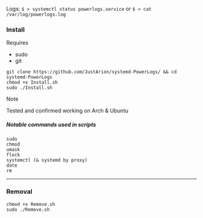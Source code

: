 Logs:
`$ > systemctl status powerlogs.service`
or
`$ > cat /var/log/powerlogs.log`

### Install
Requires
- sudo
- git

```
git clone https://github.com/JustArion/systemd-PowerLogs/ && cd systemd-PowerLogs
chmod +x Install.sh
sudo ./Install.sh
```

> [!NOTE]
> Tested and confirmed working on Arch & Ubuntu

##### Notable commands used in scripts
```
sudo
chmod
umask
flock
systemctl (& systemd by proxy)
date
rm
```
---
### Removal

```
chmod +x Remove.sh
sudo ./Remove.sh
```
